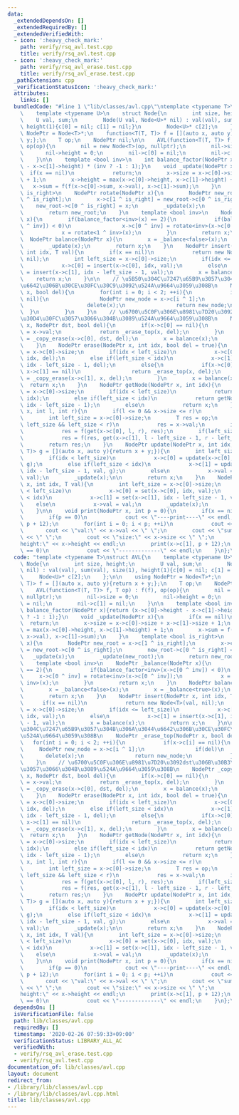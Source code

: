 ```yaml
---
data:
  _extendedDependsOn: []
  _extendedRequiredBy: []
  _extendedVerifiedWith:
  - icon: ':heavy_check_mark:'
    path: verify/rsq_avl.test.cpp
    title: verify/rsq_avl.test.cpp
  - icon: ':heavy_check_mark:'
    path: verify/rsq_avl_erase.test.cpp
    title: verify/rsq_avl_erase.test.cpp
  _pathExtension: cpp
  _verificationStatusIcon: ':heavy_check_mark:'
  attributes:
    links: []
  bundledCode: "#line 1 \"lib/classes/avl.cpp\"\ntemplate <typename T>\nstruct AVL{\n\
    \    template <typename U>\n    struct Node{\n        int size, height;\n    \
    \    U val, sum;\n        Node(U val, Node<U>* nil) : val(val), sum(val), size(1),\
    \ height(1){c[0] = nil; c[1] = nil;}\n        Node<U>* c[2];\n    };\n\n    using\
    \ NodePtr = Node<T>*;\n    function<T(T, T)> f = [](auto x, auto y){return x +\
    \ y;};\n    T op;\n    NodePtr nil;\n\n    AVL(function<T(T, T)> f, T op) : f(f),\
    \ op(op){\n        nil = new Node<T>(op, nullptr);\n        nil->size = 0;\n \
    \       nil->height = 0;\n        nil->c[0] = nil;\n        nil->c[1] = nil;\n\
    \    }\n\n    template <bool inv>\n    int balance_factor(NodePtr x){return (x->c[0]->height\
    \ - x->c[1]->height) * (inv ? -1 : 1);}\n    void _update(NodePtr x){\n      \
    \  if(x == nil)\n            return;\n        x->size = x->c[0]->size + x->c[1]->size\
    \ + 1;\n        x->height = max(x->c[0]->height, x->c[1]->height) + 1;\n     \
    \   x->sum = f(f(x->c[0]->sum, x->val), x->c[1]->sum);\n    }\n    template <bool\
    \ is_right>\n    NodePtr rotate(NodePtr x){\n        NodePtr new_root = x->c[1\
    \ ^ is_right];\n        x->c[1 ^ is_right] = new_root->c[0 ^ is_right];\n    \
    \    new_root->c[0 ^ is_right] = x;\n        _update(x);\n        _update(new_root);\n\
    \        return new_root;\n    }\n    template <bool inv>\n    NodePtr _balance(NodePtr\
    \ x){\n        if(balance_factor<inv>(x) == 2){\n            if(balance_factor<inv>(x->c[0\
    \ ^ inv]) < 0)\n                x->c[0 ^ inv] = rotate<inv>(x->c[0 ^ inv]);\n\
    \            x = rotate<1 ^ inv>(x);\n        }\n        return x;\n    }\n  \
    \  NodePtr balance(NodePtr x){\n        x = _balance<false>(x);\n        x = _balance<true>(x);\n\
    \        _update(x);\n        return x;\n    }\n    NodePtr insert(NodePtr x,\
    \ int idx, T val){\n        if(x == nil)\n            return new Node<T>(val,\
    \ nil);\n        int left_size = x->c[0]->size;\n        if(idx <= left_size)\n\
    \            x->c[0] = insert(x->c[0], idx, val);\n        else\n            x->c[1]\
    \ = insert(x->c[1], idx - left_size - 1, val);\n        x = balance(x);\n    \
    \    return x;\n    }\n\n    // \u5B50\u304C\u7247\u65B9\u3057\u304B\u306A\u3044\
    \u6642\u306B\u30CE\u30FC\u30C9\u3092\u524A\u9664\u3059\u308B\n    NodePtr _erase_top(NodePtr\
    \ x, bool del){\n        for(int i = 0; i < 2; ++i){\n            if(x->c[i] ==\
    \ nil){\n                NodePtr new_node = x->c[i ^ 1];\n                if(del)\n\
    \                    delete(x);\n                return new_node;\n          \
    \  }\n        }\n    }\n    // \u6700\u5C0F\u306E\u8981\u7D20\u3092dst\u306B\u30B3\
    \u30D4\u30FC\u3057\u3066\u304B\u3089\u524A\u9664\u3059\u308B\n    NodePtr _copy_erase(NodePtr\
    \ x, NodePtr dst, bool del){\n        if(x->c[0] == nil){\n            dst->val\
    \ = x->val;\n            return _erase_top(x, del);\n        }\n        x->c[0]\
    \ = _copy_erase(x->c[0], dst, del);\n        x = balance(x);\n        return x;\n\
    \    }\n    NodePtr erase(NodePtr x, int idx, bool del = true){\n        int left_size\
    \ = x->c[0]->size;\n        if(idx < left_size)\n            x->c[0] = erase(x->c[0],\
    \ idx, del);\n        else if(left_size < idx)\n            x->c[1] = erase(x->c[1],\
    \ idx - left_size - 1, del);\n        else{\n            if(x->c[0] == nil ||\
    \ x->c[1] == nil)\n                return _erase_top(x, del);\n            x->c[1]\
    \ = _copy_erase(x->c[1], x, del);\n        }\n        x = balance(x);\n      \
    \  return x;\n    }\n    NodePtr getNode(NodePtr x, int idx){\n        int left_size\
    \ = x->c[0]->size;\n        if(idx < left_size)\n            return getNode(x->c[0],\
    \ idx);\n        else if(left_size < idx)\n            return getNode(x->c[1],\
    \ idx - left_size - 1);\n        else\n            return x;\n    }\n    T get(NodePtr\
    \ x, int l, int r){\n        if(l <= 0 && x->size <= r)\n            return x->sum;\n\
    \        int left_size = x->c[0]->size;\n        T res = op;\n        if(l <=\
    \ left_size && left_size < r)\n            res = x->val;\n        if(l < left_size)\n\
    \            res = f(get(x->c[0], l, r), res);\n        if(left_size + 1 < r)\n\
    \            res = f(res, get(x->c[1], l - left_size - 1, r - left_size - 1));\n\
    \        return res;\n    }\n    NodePtr update(NodePtr x, int idx, T val, function<T(T,\
    \ T)> g = [](auto x, auto y){return x + y;}){\n        int left_size = x->c[0]->size;\n\
    \        if(idx < left_size)\n            x->c[0] = update(x->c[0], idx, val,\
    \ g);\n        else if(left_size < idx)\n            x->c[1] = update(x->c[1],\
    \ idx - left_size - 1, val, g);\n        else\n            x->val = g(x->val,\
    \ val);\n        _update(x);\n\n        return x;\n    }\n    NodePtr set(NodePtr\
    \ x, int idx, T val){\n        int left_size = x->c[0]->size;\n        if(idx\
    \ < left_size)\n            x->c[0] = set(x->c[0], idx, val);\n        else if(left_size\
    \ < idx)\n            x->c[1] = set(x->c[1], idx - left_size - 1, val);\n    \
    \    else\n            x->val = val;\n        _update(x);\n        return x;\n\
    \    }\n\n    void print(NodePtr x, int p = 0){\n        if(x == nil)return;\n\
    \        if(p == 0)\n            cout << \"----print----\" << endl;\n        print(x->c[0],\
    \ p + 12);\n        for(int i = 0; i < p; ++i)\n            cout << \" \";\n \
    \       cout << \"val:\" << x->val << \" \";\n        cout << \"sum:\" << x->sum\
    \ << \" \";\n        cout << \"size:\" << x->size << \" \";\n        cout << \"\
    height:\" << x->height << endl;\n        print(x->c[1], p + 12);\n        if(p\
    \ == 0)\n            cout << \"-------------\" << endl;\n    }\n};\n\n"
  code: "template <typename T>\nstruct AVL{\n    template <typename U>\n    struct\
    \ Node{\n        int size, height;\n        U val, sum;\n        Node(U val, Node<U>*\
    \ nil) : val(val), sum(val), size(1), height(1){c[0] = nil; c[1] = nil;}\n   \
    \     Node<U>* c[2];\n    };\n\n    using NodePtr = Node<T>*;\n    function<T(T,\
    \ T)> f = [](auto x, auto y){return x + y;};\n    T op;\n    NodePtr nil;\n\n\
    \    AVL(function<T(T, T)> f, T op) : f(f), op(op){\n        nil = new Node<T>(op,\
    \ nullptr);\n        nil->size = 0;\n        nil->height = 0;\n        nil->c[0]\
    \ = nil;\n        nil->c[1] = nil;\n    }\n\n    template <bool inv>\n    int\
    \ balance_factor(NodePtr x){return (x->c[0]->height - x->c[1]->height) * (inv\
    \ ? -1 : 1);}\n    void _update(NodePtr x){\n        if(x == nil)\n          \
    \  return;\n        x->size = x->c[0]->size + x->c[1]->size + 1;\n        x->height\
    \ = max(x->c[0]->height, x->c[1]->height) + 1;\n        x->sum = f(f(x->c[0]->sum,\
    \ x->val), x->c[1]->sum);\n    }\n    template <bool is_right>\n    NodePtr rotate(NodePtr\
    \ x){\n        NodePtr new_root = x->c[1 ^ is_right];\n        x->c[1 ^ is_right]\
    \ = new_root->c[0 ^ is_right];\n        new_root->c[0 ^ is_right] = x;\n     \
    \   _update(x);\n        _update(new_root);\n        return new_root;\n    }\n\
    \    template <bool inv>\n    NodePtr _balance(NodePtr x){\n        if(balance_factor<inv>(x)\
    \ == 2){\n            if(balance_factor<inv>(x->c[0 ^ inv]) < 0)\n           \
    \     x->c[0 ^ inv] = rotate<inv>(x->c[0 ^ inv]);\n            x = rotate<1 ^\
    \ inv>(x);\n        }\n        return x;\n    }\n    NodePtr balance(NodePtr x){\n\
    \        x = _balance<false>(x);\n        x = _balance<true>(x);\n        _update(x);\n\
    \        return x;\n    }\n    NodePtr insert(NodePtr x, int idx, T val){\n  \
    \      if(x == nil)\n            return new Node<T>(val, nil);\n        int left_size\
    \ = x->c[0]->size;\n        if(idx <= left_size)\n            x->c[0] = insert(x->c[0],\
    \ idx, val);\n        else\n            x->c[1] = insert(x->c[1], idx - left_size\
    \ - 1, val);\n        x = balance(x);\n        return x;\n    }\n\n    // \u5B50\
    \u304C\u7247\u65B9\u3057\u304B\u306A\u3044\u6642\u306B\u30CE\u30FC\u30C9\u3092\
    \u524A\u9664\u3059\u308B\n    NodePtr _erase_top(NodePtr x, bool del){\n     \
    \   for(int i = 0; i < 2; ++i){\n            if(x->c[i] == nil){\n           \
    \     NodePtr new_node = x->c[i ^ 1];\n                if(del)\n             \
    \       delete(x);\n                return new_node;\n            }\n        }\n\
    \    }\n    // \u6700\u5C0F\u306E\u8981\u7D20\u3092dst\u306B\u30B3\u30D4\u30FC\
    \u3057\u3066\u304B\u3089\u524A\u9664\u3059\u308B\n    NodePtr _copy_erase(NodePtr\
    \ x, NodePtr dst, bool del){\n        if(x->c[0] == nil){\n            dst->val\
    \ = x->val;\n            return _erase_top(x, del);\n        }\n        x->c[0]\
    \ = _copy_erase(x->c[0], dst, del);\n        x = balance(x);\n        return x;\n\
    \    }\n    NodePtr erase(NodePtr x, int idx, bool del = true){\n        int left_size\
    \ = x->c[0]->size;\n        if(idx < left_size)\n            x->c[0] = erase(x->c[0],\
    \ idx, del);\n        else if(left_size < idx)\n            x->c[1] = erase(x->c[1],\
    \ idx - left_size - 1, del);\n        else{\n            if(x->c[0] == nil ||\
    \ x->c[1] == nil)\n                return _erase_top(x, del);\n            x->c[1]\
    \ = _copy_erase(x->c[1], x, del);\n        }\n        x = balance(x);\n      \
    \  return x;\n    }\n    NodePtr getNode(NodePtr x, int idx){\n        int left_size\
    \ = x->c[0]->size;\n        if(idx < left_size)\n            return getNode(x->c[0],\
    \ idx);\n        else if(left_size < idx)\n            return getNode(x->c[1],\
    \ idx - left_size - 1);\n        else\n            return x;\n    }\n    T get(NodePtr\
    \ x, int l, int r){\n        if(l <= 0 && x->size <= r)\n            return x->sum;\n\
    \        int left_size = x->c[0]->size;\n        T res = op;\n        if(l <=\
    \ left_size && left_size < r)\n            res = x->val;\n        if(l < left_size)\n\
    \            res = f(get(x->c[0], l, r), res);\n        if(left_size + 1 < r)\n\
    \            res = f(res, get(x->c[1], l - left_size - 1, r - left_size - 1));\n\
    \        return res;\n    }\n    NodePtr update(NodePtr x, int idx, T val, function<T(T,\
    \ T)> g = [](auto x, auto y){return x + y;}){\n        int left_size = x->c[0]->size;\n\
    \        if(idx < left_size)\n            x->c[0] = update(x->c[0], idx, val,\
    \ g);\n        else if(left_size < idx)\n            x->c[1] = update(x->c[1],\
    \ idx - left_size - 1, val, g);\n        else\n            x->val = g(x->val,\
    \ val);\n        _update(x);\n\n        return x;\n    }\n    NodePtr set(NodePtr\
    \ x, int idx, T val){\n        int left_size = x->c[0]->size;\n        if(idx\
    \ < left_size)\n            x->c[0] = set(x->c[0], idx, val);\n        else if(left_size\
    \ < idx)\n            x->c[1] = set(x->c[1], idx - left_size - 1, val);\n    \
    \    else\n            x->val = val;\n        _update(x);\n        return x;\n\
    \    }\n\n    void print(NodePtr x, int p = 0){\n        if(x == nil)return;\n\
    \        if(p == 0)\n            cout << \"----print----\" << endl;\n        print(x->c[0],\
    \ p + 12);\n        for(int i = 0; i < p; ++i)\n            cout << \" \";\n \
    \       cout << \"val:\" << x->val << \" \";\n        cout << \"sum:\" << x->sum\
    \ << \" \";\n        cout << \"size:\" << x->size << \" \";\n        cout << \"\
    height:\" << x->height << endl;\n        print(x->c[1], p + 12);\n        if(p\
    \ == 0)\n            cout << \"-------------\" << endl;\n    }\n};\n\n"
  dependsOn: []
  isVerificationFile: false
  path: lib/classes/avl.cpp
  requiredBy: []
  timestamp: '2020-02-26 07:59:33+09:00'
  verificationStatus: LIBRARY_ALL_AC
  verifiedWith:
  - verify/rsq_avl_erase.test.cpp
  - verify/rsq_avl.test.cpp
documentation_of: lib/classes/avl.cpp
layout: document
redirect_from:
- /library/lib/classes/avl.cpp
- /library/lib/classes/avl.cpp.html
title: lib/classes/avl.cpp
---
```

